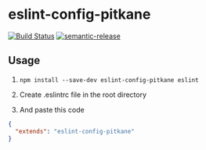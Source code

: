 # eslint-config-pitkane

[![Build Status](https://travis-ci.org/pitkane/eslint-config-pitkane.svg?branch=master)](https://travis-ci.org/pitkane/eslint-config-pitkane)
[![semantic-release](https://img.shields.io/badge/%20%20%F0%9F%93%A6%F0%9F%9A%80-semantic--release-e10079.svg?style=flat-square)](https://github.com/semantic-release/semantic-release)

## Usage

1. `npm install --save-dev eslint-config-pitkane eslint`

1. Create .eslintrc file in the root directory

1. And paste this code

```json
{
  "extends": "eslint-config-pitkane"
}
```
